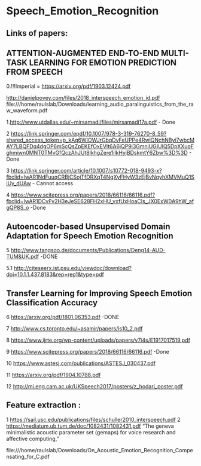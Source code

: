 # Speech_Emotion_Recognition

Links of papers:
--
ATTENTION-AUGMENTED END-TO-END MULTI-TASK LEARNING FOR EMOTION PREDICTION FROM SPEECH
-
0.!!!Imperial = https://arxiv.org/pdf/1903.12424.pdf 

http://danielpovey.com/files/2018_interspeech_emotion_id.pdf
file:///home/raulslab/Downloads/learning_audio_paralinguistics_from_the_raw_waveform.pdf

1.http://www.utdallas.edu/~mirsamadi/files/mirsamadi17a.pdf - Done

2 https://link.springer.com/epdf/10.1007/978-3-319-76270-8_59?shared_access_token=p_kAq6WIOWJrGbqDvFeUPPe4RwlQNchNByi7wbcMAY7LBQFDq4dgOP6mScQsZpEKEfOxEVlt6A6jQP9i3GmniUGIUIQ5DpXXuqFghmiwn0MNT0TMvGfQczAhJUt8lkhgZere1ilkHyjBDskmtY6Zbw%3D%3D - Done

3 https://link.springer.com/article/10.1007/s10772-018-9493-x?fbclid=IwAR1NdFuuqCRBjCSojTfDRXqT4NgXyFHyW3zEjBvNqyhXMVMuQ1SiUy_dUAw - Cannot access

4 https://www.scitepress.org/papers/2018/66116/66116.pdf?fbclid=IwAR1DCvFv2H3eJeSE628FH2xHU_vxfUxHoaCIs_JX0ExW0A9hW_afgQP8S_o -Done

Autoencoder-based Unsupervised Domain Adaptation for Speech Emotion Recognition
-
5 http://www.tangsoo.de/documents/Publications/Deng14-AUD-TUM&UK.pdf -DONE

5.1 http://citeseerx.ist.psu.edu/viewdoc/download?doi=10.1.1.437.8183&rep=rep1&type=pdf

Transfer Learning for Improving Speech Emotion Classification Accuracy
-
6 https://arxiv.org/pdf/1801.06353.pdf -DONE

7 http://www.cs.toronto.edu/~asamir/papers/is10_2.pdf

8 https://www.ijrte.org/wp-content/uploads/papers/v7i4s/E1917017519.pdf

9 https://www.scitepress.org/papers/2018/66116/66116.pdf -Done

10 https://www.astesj.com/publications/ASTESJ_030437.pdf

11 https://arxiv.org/pdf/1904.10788.pdf

12 http://mi.eng.cam.ac.uk/UKSpeech2017/posters/z_hodari_poster.pdf

Feature extraction :
--
1 https://sail.usc.edu/publications/files/schuller2010_interspeech.pdf
2 https://mediatum.ub.tum.de/doc/1082431/1082431.pdf
“The geneva minimalistic acoustic parameter set (gemaps)
for voice research and affective computing,”


file:///home/raulslab/Downloads/On_Acoustic_Emotion_Recognition_Compensating_for_C.pdf
